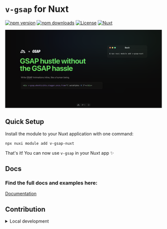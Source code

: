 # `v-gsap` for Nuxt

[![npm version][npm-version-src]][npm-version-href]
[![npm downloads][npm-downloads-src]][npm-downloads-href]
[![License][license-src]][license-href] [![Nuxt][nuxt-src]][nuxt-href]

![](docs/public/cover.png)

## Quick Setup

Install the module to your Nuxt application with one command:

```bash
npx nuxi module add v-gsap-nuxt
```

That's it! You can now use `v-gsap` in your Nuxt app ✨

## Docs

### Find the full docs and examples here:

[Documentation](https://v-gsap-nuxt.vercel.app/)

## Contribution

<details>
  <summary>Local development</summary>
  
  ```bash
  # Install dependencies
  npm install
  
  # Generate type stubs
  npm run dev:prepare
  
  # Develop with the playground
  npm run dev
  
  # Build the playground
  npm run dev:build
  
  # Run ESLint
  npm run lint
  
  # Run Vitest
  npm run test
  npm run test:watch
  
  # Release new version
  npm run release
  ```

</details>

<!-- Badges -->

[npm-version-src]:
  https://img.shields.io/npm/v/v-gsap-nuxt/latest.svg?style=flat&colorA=020420&colorB=00DC82
[npm-version-href]: https://npmjs.com/package/v-gsap-nuxt
[npm-downloads-src]:
  https://img.shields.io/npm/dm/v-gsap-nuxt.svg?style=flat&colorA=020420&colorB=00DC82
[npm-downloads-href]: https://npm.chart.dev/v-gsap-nuxt
[license-src]:
  https://img.shields.io/npm/l/v-gsap-nuxt.svg?style=flat&colorA=020420&colorB=00DC82
[license-href]: https://npmjs.com/package/v-gsap-nuxt
[nuxt-src]: https://img.shields.io/badge/Nuxt-020420?logo=nuxt.js
[nuxt-href]: https://nuxt.com
